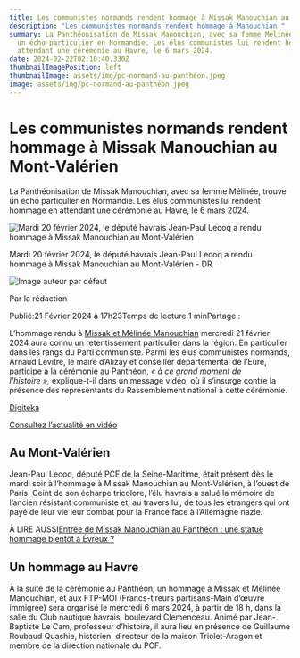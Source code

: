 ```yaml
---
title: Les communistes normands rendent hommage à Missak Manouchian au Mont-Valérien
description: "Les communistes normands rendent hommage à Manouchian "
summary: La Panthéonisation de Missak Manouchian, avec sa femme Mélinée, trouve
  un écho particulier en Normandie. Les élus communistes lui rendent hommage en
  attendant une cérémonie au Havre, le 6 mars 2024.
date: 2024-02-22T02:10:40.330Z
thumbnailImagePosition: left
thumbnailImage: assets/img/pc-normand-au-panthéon.jpeg
image: assets/img/pc-normand-au-panthéon.jpeg
---
```

<!--StartFragment-->

# Les communistes normands rendent hommage à Missak Manouchian au Mont-Valérien

La Panthéonisation de Missak Manouchian, avec sa femme Mélinée, trouve un écho particulier en Normandie. Les élus communistes lui rendent hommage en attendant une cérémonie au Havre, le 6 mars 2024.

![Mardi 20 février 2024, le député havrais Jean-Paul Lecoq a rendu hommage à Missak Manouchian au Mont-Valérien](https://prmeng.rosselcdn.net/sites/default/files/dpistyles_v2/prm_16_9_856w/2024/02/21/node_496385/40169691/public/2024/02/21/12834170.jpeg?itok=ns0EEVe61708532606)

Mardi 20 février 2024, le député havrais Jean-Paul Lecoq a rendu hommage à Missak Manouchian au Mont-Valérien - DR

![Image auteur par défaut](https://prmeng.rosselcdn.net/sites/all/themes/enacarbon_pn/images/pn_logo_gris.png)

Par la rédaction

Publié:21 Février 2024 à 17h23Temps de lecture:1 minPartage :

L’hommage rendu à [Missak et Mélinée Manouchian](https://www.paris-normandie.fr/id495624/article/2024-02-19/missak-manouchian-portrait-de-celui-qui-entrera-au-pantheon-le-21-fevrier) mercredi 21 février 2024 aura connu un retentissement particulier dans la région. En particulier dans les rangs du Parti communiste. Parmi les élus communistes normands, Arnaud Levitre, le maire d’Alizay et conseiller départemental de l’Eure, participe à la cérémonie au Panthéon, *« à ce grand moment de l’histoire »,* explique-t-il dans un message vidéo, où il s’insurge contre la présence des représentants du Rassemblement national à cette cérémonie.

[Digiteka](https://www.ultimedia.com/deliver/generic/iframe/showtitle/1/mdtk/01490263/zone/5/src/xqkufr3/?tagparam=ROS-destination%3DLe+Havre%26CxSegments%3D8nf0q0h91pn7%2C8p9fo36fjd8i%2C8p9fo36fjd8m%2Ca9y6oumq9291%2Ca9yczvjk9ruu%2Caakhy43lwoao%2Caavfzfb44f91%2Caavmagsz9dcv%2Ciui8i76mloq2%26cX_G%3Dcx%3A2n2orjy3pylv73vc3jmb4gp0i8%3A2ejqdbm266otl)

[Consultez l’actualité en vidéo](https://www.paris-normandie.fr/videos)

## Au Mont-Valérien

Jean-Paul Lecoq, député PCF de la Seine-Maritime, était présent dès le mardi soir à l’hommage à Missak Manouchian au Mont-Valérien, à l’ouest de Paris. Ceint de son écharpe tricolore, l’élu havrais a salué la mémoire de l’ancien résistant communiste et, au travers lui, de tous les étrangers qui ont payé de leur vie leur combat pour la France face à l’Allemagne nazie.

À LIRE AUSSI[Entrée de Missak Manouchian au Panthéon : une statue hommage bientôt à Évreux ?](https://www.paris-normandie.fr/id496064/article/2024-02-20/entree-de-missak-manouchian-au-pantheon-une-statue-hommage-bientot-evreux)

## Un hommage au Havre

À la suite de la cérémonie au Panthéon, un hommage à Missak et Mélinée Manouchian, et aux FTP-MOI (Francs-tireurs partisans-Main d’œuvre immigrée) sera organisé le mercredi 6 mars 2024, à partir de 18 h, dans la salle du Club nautique havrais, boulevard Clemenceau. Animé par Jean-Baptiste Le Cam, professeur d’histoire, il aura lieu en présence de Guillaume Roubaud Quashie, historien, directeur de la maison Triolet-Aragon et membre de la direction nationale du PCF.

<!--EndFragment-->